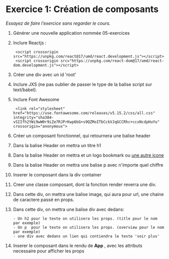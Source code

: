 # Exercice 1: Création de composants

*Essayez de faire l’exercice sans regarder le cours.*

1. Générer une nouvelle application nommée 05-exercices
2. Inclure Reactjs : 

        <script crossorigin src="https://unpkg.com/react@17/umd/react.development.js"></script>
        <script crossorigin src="https://unpkg.com/react-dom@17/umd/react-dom.development.js"></script>
   
3. Créer une div avec un id 'root'
4. Inclure JXS (ne pas oublier de passer le type de la balise script sur text/babel). 
5. Inclure Font Awesome

        <link rel="stylesheet" href="https://use.fontawesome.com/releases/v5.15.2/css/all.css" integrity="sha384-vSIIfh2YWi9wW0r9iZe7RJPrKwp6bG+s9QZMoITbCckVJqGCCRhc+ccxNcdpHuYu" crossorigin="anonymous">

6. Créer un composant fonctionnel, qui retournera une balise header 
7. Dans la balise Header on mettra un titre h1
8. Dans la balise Header on mettra et un logo bookmark ou [une autre icone](https://fontawesome.com/icons?d=gallery)
9. Dans la balise Header on mettra une balise p avec n'importe quel chiffre
10. Inserer le composant dans la div container

11. Creer une classe composant, dont la fonction render reverra une div.
12. Dans cette div, on mettra une balise image, qui aura pour url, une chaine de caractere passé en props.
13. Dans cette div, on mettra une balise div avec dedans:

        - Un h2 pour le texte on utilisera les props. (title pour le nom par exemple)
        - Un p  pour le texte on utilisera les props. (overview pour le nom par exemple)
        - une div avec dedans un lien qui contiendra le texte 'voir plus'


14. Inserer le composant dans le rendu de **App** , avec les attributs necessaire pour afficher les props
